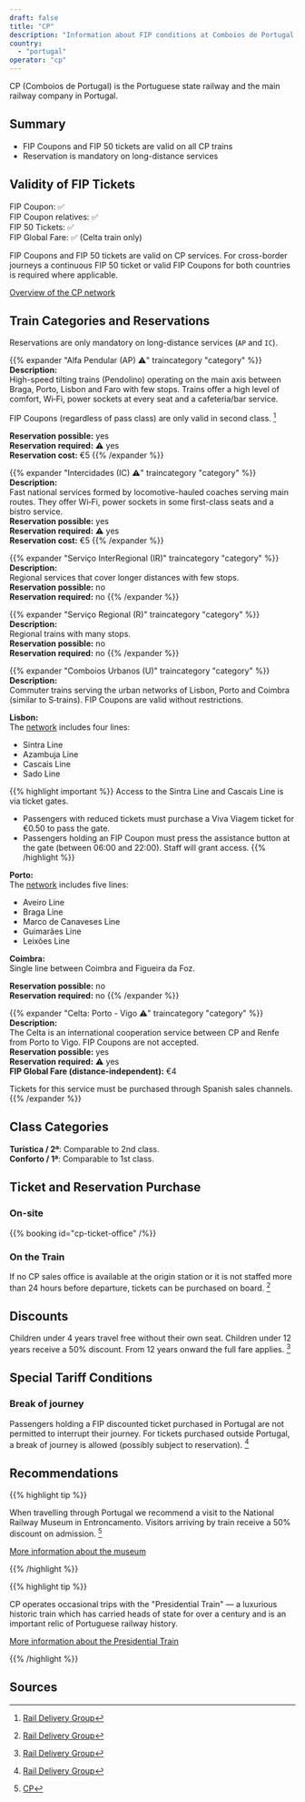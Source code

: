 ```yaml
---
draft: false
title: "CP"
description: "Information about FIP conditions at Comboios de Portugal (CP)."
country:
  - "portugal"
operator: "cp"
---
```


CP (Comboios de Portugal) is the Portuguese state railway and the main railway company in Portugal.

## Summary

- FIP Coupons and FIP 50 tickets are valid on all CP trains
- Reservation is mandatory on long-distance services

## Validity of FIP Tickets

FIP Coupon: ✅ \
FIP Coupon relatives: ✅ \
FIP 50 Tickets: ✅ \
FIP Global Fare: ✅ (Celta train only)

FIP Coupons and FIP 50 tickets are valid on CP services. For cross-border journeys a continuous FIP 50 ticket or valid FIP Coupons for both countries is required where applicable.

[Overview of the CP network](https://www.cp.pt/info/documents/d/cp/mapa-servicos-comboios)

## Train Categories and Reservations

Reservations are only mandatory on long-distance services (`AP` and `IC`).

{{% expander "Alfa Pendular (AP) ⚠️" traincategory "category" %}}
**Description:** \
High-speed tilting trains (Pendolino) operating on the main axis between Braga, Porto, Lisbon and Faro with few stops. Trains offer a high level of comfort, Wi‑Fi, power sockets at every seat and a cafeteria/bar service.

FIP Coupons (regardless of pass class) are only valid in second class. [^1]

**Reservation possible:** yes \
**Reservation required:** ⚠️ yes \
**Reservation cost:** €5
{{% /expander %}}

{{% expander "Intercidades (IC) ⚠️" traincategory "category" %}}
**Description:** \
Fast national services formed by locomotive-hauled coaches serving main routes. They offer Wi‑Fi, power sockets in some first-class seats and a bistro service. \
**Reservation possible:** yes \
**Reservation required:** ⚠️ yes \
**Reservation cost:** €5
{{% /expander %}}

{{% expander "Serviço InterRegional (IR)" traincategory "category" %}}
**Description:** \
Regional services that cover longer distances with few stops. \
**Reservation possible:** no \
**Reservation required:** no
{{% /expander %}}

{{% expander "Serviço Regional (R)" traincategory "category" %}}
**Description:** \
Regional trains with many stops. \
**Reservation possible:** no \
**Reservation required:** no
{{% /expander %}}

{{% expander "Comboios Urbanos (U)" traincategory "category" %}}
**Description:** \
Commuter trains serving the urban networks of Lisbon, Porto and Coimbra (similar to S‑trains). FIP Coupons are valid without restrictions.

**Lisbon:** \
The [network](https://www.cp.pt/info/documents/d/cp/ligacao-cp-metro-lisboa-baixa) includes four lines:

- Sintra Line
- Azambuja Line
- Cascais Line
- Sado Line

{{% highlight important %}}
Access to the Sintra Line and Cascais Line is via ticket gates.

- Passengers with reduced tickets must purchase a Viva Viagem ticket for €0.50 to pass the gate.
- Passengers holding an FIP Coupon must press the assistance button at the gate (between 06:00 and 22:00). Staff will grant access.
  {{% /highlight %}}

**Porto:** \
The [network](https://www.cp.pt/info/documents/d/cp/mapa-comboios-urbanos-porto) includes five lines:

- Aveiro Line
- Braga Line
- Marco de Canaveses Line
- Guimarães Line
- Leixões Line

**Coimbra:** \
Single line between Coimbra and Figueira da Foz.

**Reservation possible:** no \
**Reservation required:** no
{{% /expander %}}

{{% expander "Celta: Porto - Vigo ⚠️" traincategory "category" %}}
**Description:** \
The Celta is an international cooperation service between CP and Renfe from Porto to Vigo. FIP Coupons are not accepted. \
**Reservation possible:** yes \
**Reservation required:** ⚠️ yes \
**FIP Global Fare (distance-independent):** €4

Tickets for this service must be purchased through Spanish sales channels.
{{% /expander %}}

## Class Categories

**Turística / 2ª**: Comparable to 2nd class. \
**Conforto / 1ª**: Comparable to 1st class.

## Ticket and Reservation Purchase

### On-site

{{% booking id="cp-ticket-office" /%}}

### On the Train

If no CP sales office is available at the origin station or it is not staffed more than 24 hours before departure, tickets can be purchased on board. [^1]

## Discounts

Children under 4 years travel free without their own seat. Children under 12 years receive a 50% discount. From 12 years onward the full fare applies. [^1]

## Special Tariff Conditions

### Break of journey

Passengers holding a FIP discounted ticket purchased in Portugal are not permitted to interrupt their journey. For tickets purchased outside Portugal, a break of journey is allowed (possibly subject to reservation). [^1]

## Recommendations

{{% highlight tip %}}

When travelling through Portugal we recommend a visit to the National Railway Museum in Entroncamento. Visitors arriving by train receive a 50% discount on admission. [^2]

[More information about the museum](https://www.fmnf.pt/en)

{{% /highlight %}}

{{% highlight tip %}}

CP operates occasional trips with the "Presidential Train" — a luxurious historic train which has carried heads of state for over a century and is an important relic of Portuguese railway history.

[More information about the Presidential Train](https://comboiopresidencial.pt/en/)

{{% /highlight %}}

## Sources

[^1]: [Rail Delivery Group](https://www.raildeliverygroup.com/rst/europe-and-fip.html#uk-accordion-89)

[^2]: [CP](https://www.cp.pt/passageiros/en/discounts-benefits/Benefits-and-special-offers/national-railway-museum)

